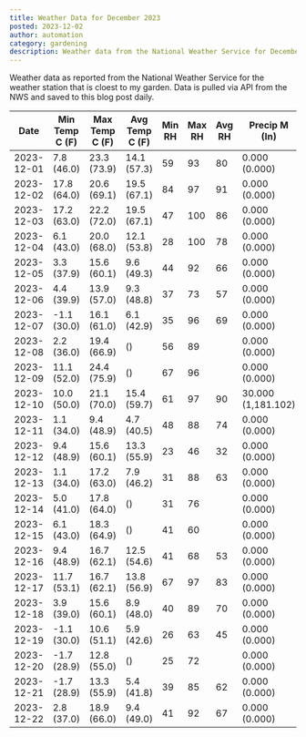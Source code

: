```yaml
---
title: Weather Data for December 2023
posted: 2023-12-02
author: automation
category: gardening
description: Weather data from the National Weather Service for December 2023
---
```


Weather data as reported from the National Weather Service for the weather station 
that is cloest to my garden. Data is pulled via API from the NWS and saved to this 
blog post daily.

|Date|Min Temp C (F)|Max Temp C (F)|Avg Temp C (F)|Min RH|Max RH|Avg RH|Precip M (In)|Avg Precip/Hr|
|---|---|---|---|---|---|---|---|---|
|2023-12-01|7.8 (46.0)|23.3 (73.9)|14.1 (57.3)|59|93|80|0.000 (0.000)|0.000 (0.000)|
|2023-12-02|17.8 (64.0)|20.6 (69.1)|19.5 (67.1)|84|97|91|0.000 (0.000)|0.000 (0.000)|
|2023-12-03|17.2 (63.0)|22.2 (72.0)|19.5 (67.1)|47|100|86|0.000 (0.000)|0.000 (0.000)|
|2023-12-04|6.1 (43.0)|20.0 (68.0)|12.1 (53.8)|28|100|78|0.000 (0.000)|0.000 (0.000)|
|2023-12-05|3.3 (37.9)|15.6 (60.1)|9.6 (49.3)|44|92|66|0.000 (0.000)|0.000 (0.000)|
|2023-12-06|4.4 (39.9)|13.9 (57.0)|9.3 (48.8)|37|73|57|0.000 (0.000)|0.000 (0.000)|
|2023-12-07|-1.1 (30.0)|16.1 (61.0)|6.1 (42.9)|35|96|69|0.000 (0.000)|0.000 (0.000)|
|2023-12-08|2.2 (36.0)|19.4 (66.9)| ()|56|89||0.000 (0.000)|0.000 (0.000)|
|2023-12-09|11.1 (52.0)|24.4 (75.9)| ()|67|96||0.000 (0.000)|0.000 (0.000)|
|2023-12-10|10.0 (50.0)|21.1 (70.0)|15.4 (59.7)|61|97|90|30.000 (1,181.102)|28.121 (28.121)|
|2023-12-11|1.1 (34.0)|9.4 (48.9)|4.7 (40.5)|48|88|74|0.000 (0.000)|0.000 (0.000)|
|2023-12-12|9.4 (48.9)|15.6 (60.1)|13.3 (55.9)|23|46|32|0.000 (0.000)|0.000 (0.000)|
|2023-12-13|1.1 (34.0)|17.2 (63.0)|7.9 (46.2)|31|88|63|0.000 (0.000)|0.000 (0.000)|
|2023-12-14|5.0 (41.0)|17.8 (64.0)| ()|31|76||0.000 (0.000)|0.000 (0.000)|
|2023-12-15|6.1 (43.0)|18.3 (64.9)| ()|41|60||0.000 (0.000)|0.000 (0.000)|
|2023-12-16|9.4 (48.9)|16.7 (62.1)|12.5 (54.6)|41|68|53|0.000 (0.000)|0.000 (0.000)|
|2023-12-17|11.7 (53.1)|16.7 (62.1)|13.8 (56.9)|67|97|83|0.000 (0.000)|0.000 (0.000)|
|2023-12-18|3.9 (39.0)|15.6 (60.1)|8.9 (48.0)|40|89|70|0.000 (0.000)|0.000 (0.000)|
|2023-12-19|-1.1 (30.0)|10.6 (51.1)|5.9 (42.6)|26|63|45|0.000 (0.000)|0.000 (0.000)|
|2023-12-20|-1.7 (28.9)|12.8 (55.0)| ()|25|72||0.000 (0.000)|0.000 (0.000)|
|2023-12-21|-1.7 (28.9)|13.3 (55.9)|5.4 (41.8)|39|85|62|0.000 (0.000)|0.000 (0.000)|
|2023-12-22|2.8 (37.0)|18.9 (66.0)|9.4 (49.0)|41|92|67|0.000 (0.000)|0.000 (0.000)|
